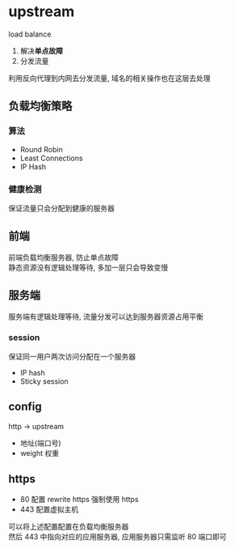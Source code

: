 # upstream

load balance

1. 解决**单点故障**
2. 分发流量  

利用反向代理到内网去分发流量, 域名的相关操作也在这层去处理

## 负载均衡策略

### 算法

- Round Robin
- Least Connections
- IP Hash

### 健康检测

保证流量只会分配到健康的服务器

## 前端

前端负载均衡服务器, 防止单点故障  
静态资源没有逻辑处理等待, 多加一层只会导致变慢  

## 服务端

服务端有逻辑处理等待, 流量分发可以达到服务器资源占用平衡

### session

保证同一用户两次访问分配在一个服务器

- IP hash
- Sticky session

## config

http -> upstream

- 地址(端口号)
- weight 权重

## https

- 80 配置 rewrite https 强制使用 https
- 443 配置虚拟主机

可以将上述配置配置在负载均衡服务器  
然后 443 中指向对应的应用服务器, 应用服务器只需监听 80 端口即可